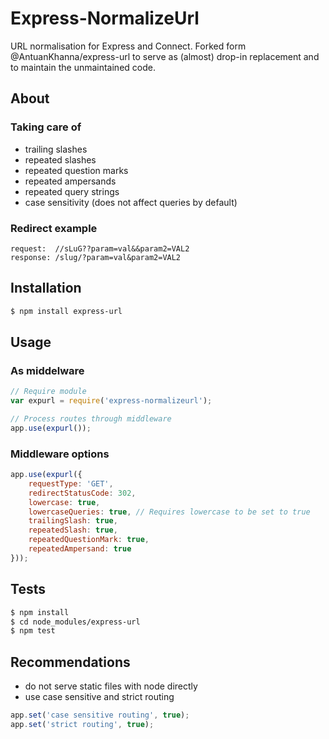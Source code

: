# Express-NormalizeUrl
URL normalisation for Express and Connect. Forked form @AntuanKhanna/express-url to serve as (almost) drop-in replacement and to maintain the unmaintained code.

## About

### Taking care of
* trailing slashes
* repeated slashes
* repeated question marks
* repeated ampersands
* repeated query strings
* case sensitivity (does not affect queries by default)

### Redirect example
```
request:  //sLuG??param=val&&param2=VAL2
response: /slug/?param=val&param2=VAL2
```

## Installation
```sh
$ npm install express-url
```

## Usage

### As middelware
```js
// Require module
var expurl = require('express-normalizeurl');

// Process routes through middleware
app.use(expurl());
```

### Middleware options
```js
app.use(expurl({
    requestType: 'GET',
    redirectStatusCode: 302, 
    lowercase: true,
    lowercaseQueries: true, // Requires lowercase to be set to true
    trailingSlash: true,
    repeatedSlash: true,
    repeatedQuestionMark: true,
    repeatedAmpersand: true
}));
```

## Tests

```sh
$ npm install
$ cd node_modules/express-url
$ npm test
```

## Recommendations
* do not serve static files with node directly
* use case sensitive and strict routing

```js
app.set('case sensitive routing', true);
app.set('strict routing', true);
```
